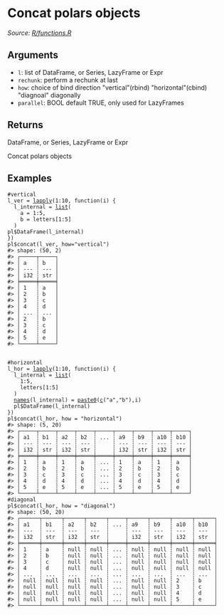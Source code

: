 # Concat polars objects

*Source: [R/functions.R](https://github.com/pola-rs/r-polars/tree/main/R/functions.R)*

## Arguments

- `l`: list of DataFrame, or Series, LazyFrame or Expr
- `rechunk`: perform a rechunk at last
- `how`: choice of bind direction "vertical"(rbind) "horizontal"(cbind) "diagnoal" diagonally
- `parallel`: BOOL default TRUE, only used for LazyFrames

## Returns

DataFrame, or Series, LazyFrame or Expr

Concat polars objects

## Examples

<pre class='r-example'><code><span class='r-in'><span><span class='co'>#vertical</span></span></span>
<span class='r-in'><span><span class='va'>l_ver</span> <span class='op'>=</span> <span class='fu'><a href='https://rdrr.io/r/base/lapply.html'>lapply</a></span><span class='op'>(</span><span class='fl'>1</span><span class='op'>:</span><span class='fl'>10</span>, <span class='kw'>function</span><span class='op'>(</span><span class='va'>i</span><span class='op'>)</span> <span class='op'>{</span></span></span>
<span class='r-in'><span>  <span class='va'>l_internal</span> <span class='op'>=</span> <span class='fu'><a href='https://rdrr.io/r/base/list.html'>list</a></span><span class='op'>(</span></span></span>
<span class='r-in'><span>    a <span class='op'>=</span> <span class='fl'>1</span><span class='op'>:</span><span class='fl'>5</span>,</span></span>
<span class='r-in'><span>    b <span class='op'>=</span> <span class='va'>letters</span><span class='op'>[</span><span class='fl'>1</span><span class='op'>:</span><span class='fl'>5</span><span class='op'>]</span></span></span>
<span class='r-in'><span>  <span class='op'>)</span></span></span>
<span class='r-in'><span><span class='va'>pl</span><span class='op'>$</span><span class='fu'>DataFrame</span><span class='op'>(</span><span class='va'>l_internal</span><span class='op'>)</span></span></span>
<span class='r-in'><span><span class='op'>}</span><span class='op'>)</span></span></span>
<span class='r-in'><span><span class='va'>pl</span><span class='op'>$</span><span class='fu'>concat</span><span class='op'>(</span><span class='va'>l_ver</span>, how<span class='op'>=</span><span class='st'>"vertical"</span><span class='op'>)</span></span></span>
<span class='r-out co'><span class='r-pr'>#&gt;</span> shape: (50, 2)</span>
<span class='r-out co'><span class='r-pr'>#&gt;</span> ┌─────┬─────┐</span>
<span class='r-out co'><span class='r-pr'>#&gt;</span> │ a   ┆ b   │</span>
<span class='r-out co'><span class='r-pr'>#&gt;</span> │ --- ┆ --- │</span>
<span class='r-out co'><span class='r-pr'>#&gt;</span> │ i32 ┆ str │</span>
<span class='r-out co'><span class='r-pr'>#&gt;</span> ╞═════╪═════╡</span>
<span class='r-out co'><span class='r-pr'>#&gt;</span> │ 1   ┆ a   │</span>
<span class='r-out co'><span class='r-pr'>#&gt;</span> │ 2   ┆ b   │</span>
<span class='r-out co'><span class='r-pr'>#&gt;</span> │ 3   ┆ c   │</span>
<span class='r-out co'><span class='r-pr'>#&gt;</span> │ 4   ┆ d   │</span>
<span class='r-out co'><span class='r-pr'>#&gt;</span> │ ... ┆ ... │</span>
<span class='r-out co'><span class='r-pr'>#&gt;</span> │ 2   ┆ b   │</span>
<span class='r-out co'><span class='r-pr'>#&gt;</span> │ 3   ┆ c   │</span>
<span class='r-out co'><span class='r-pr'>#&gt;</span> │ 4   ┆ d   │</span>
<span class='r-out co'><span class='r-pr'>#&gt;</span> │ 5   ┆ e   │</span>
<span class='r-out co'><span class='r-pr'>#&gt;</span> └─────┴─────┘</span>
<span class='r-in'><span></span></span>
<span class='r-in'><span></span></span>
<span class='r-in'><span><span class='co'>#horizontal</span></span></span>
<span class='r-in'><span><span class='va'>l_hor</span> <span class='op'>=</span> <span class='fu'><a href='https://rdrr.io/r/base/lapply.html'>lapply</a></span><span class='op'>(</span><span class='fl'>1</span><span class='op'>:</span><span class='fl'>10</span>, <span class='kw'>function</span><span class='op'>(</span><span class='va'>i</span><span class='op'>)</span> <span class='op'>{</span></span></span>
<span class='r-in'><span>  <span class='va'>l_internal</span> <span class='op'>=</span> <span class='fu'><a href='https://rdrr.io/r/base/list.html'>list</a></span><span class='op'>(</span></span></span>
<span class='r-in'><span>    <span class='fl'>1</span><span class='op'>:</span><span class='fl'>5</span>,</span></span>
<span class='r-in'><span>    <span class='va'>letters</span><span class='op'>[</span><span class='fl'>1</span><span class='op'>:</span><span class='fl'>5</span><span class='op'>]</span></span></span>
<span class='r-in'><span>  <span class='op'>)</span></span></span>
<span class='r-in'><span>  <span class='fu'><a href='https://rdrr.io/r/base/names.html'>names</a></span><span class='op'>(</span><span class='va'>l_internal</span><span class='op'>)</span> <span class='op'>=</span> <span class='fu'><a href='https://rdrr.io/r/base/paste.html'>paste0</a></span><span class='op'>(</span><span class='fu'><a href='https://rdrr.io/r/base/c.html'>c</a></span><span class='op'>(</span><span class='st'>"a"</span>,<span class='st'>"b"</span><span class='op'>)</span>,<span class='va'>i</span><span class='op'>)</span></span></span>
<span class='r-in'><span>  <span class='va'>pl</span><span class='op'>$</span><span class='fu'>DataFrame</span><span class='op'>(</span><span class='va'>l_internal</span><span class='op'>)</span></span></span>
<span class='r-in'><span><span class='op'>}</span><span class='op'>)</span></span></span>
<span class='r-in'><span><span class='va'>pl</span><span class='op'>$</span><span class='fu'>concat</span><span class='op'>(</span><span class='va'>l_hor</span>, how <span class='op'>=</span> <span class='st'>"horizontal"</span><span class='op'>)</span></span></span>
<span class='r-out co'><span class='r-pr'>#&gt;</span> shape: (5, 20)</span>
<span class='r-out co'><span class='r-pr'>#&gt;</span> ┌─────┬─────┬─────┬─────┬─────┬─────┬─────┬─────┬─────┐</span>
<span class='r-out co'><span class='r-pr'>#&gt;</span> │ a1  ┆ b1  ┆ a2  ┆ b2  ┆ ... ┆ a9  ┆ b9  ┆ a10 ┆ b10 │</span>
<span class='r-out co'><span class='r-pr'>#&gt;</span> │ --- ┆ --- ┆ --- ┆ --- ┆     ┆ --- ┆ --- ┆ --- ┆ --- │</span>
<span class='r-out co'><span class='r-pr'>#&gt;</span> │ i32 ┆ str ┆ i32 ┆ str ┆     ┆ i32 ┆ str ┆ i32 ┆ str │</span>
<span class='r-out co'><span class='r-pr'>#&gt;</span> ╞═════╪═════╪═════╪═════╪═════╪═════╪═════╪═════╪═════╡</span>
<span class='r-out co'><span class='r-pr'>#&gt;</span> │ 1   ┆ a   ┆ 1   ┆ a   ┆ ... ┆ 1   ┆ a   ┆ 1   ┆ a   │</span>
<span class='r-out co'><span class='r-pr'>#&gt;</span> │ 2   ┆ b   ┆ 2   ┆ b   ┆ ... ┆ 2   ┆ b   ┆ 2   ┆ b   │</span>
<span class='r-out co'><span class='r-pr'>#&gt;</span> │ 3   ┆ c   ┆ 3   ┆ c   ┆ ... ┆ 3   ┆ c   ┆ 3   ┆ c   │</span>
<span class='r-out co'><span class='r-pr'>#&gt;</span> │ 4   ┆ d   ┆ 4   ┆ d   ┆ ... ┆ 4   ┆ d   ┆ 4   ┆ d   │</span>
<span class='r-out co'><span class='r-pr'>#&gt;</span> │ 5   ┆ e   ┆ 5   ┆ e   ┆ ... ┆ 5   ┆ e   ┆ 5   ┆ e   │</span>
<span class='r-out co'><span class='r-pr'>#&gt;</span> └─────┴─────┴─────┴─────┴─────┴─────┴─────┴─────┴─────┘</span>
<span class='r-in'><span><span class='co'>#diagonal</span></span></span>
<span class='r-in'><span><span class='va'>pl</span><span class='op'>$</span><span class='fu'>concat</span><span class='op'>(</span><span class='va'>l_hor</span>, how <span class='op'>=</span> <span class='st'>"diagonal"</span><span class='op'>)</span></span></span>
<span class='r-out co'><span class='r-pr'>#&gt;</span> shape: (50, 20)</span>
<span class='r-out co'><span class='r-pr'>#&gt;</span> ┌──────┬──────┬──────┬──────┬─────┬──────┬──────┬──────┬──────┐</span>
<span class='r-out co'><span class='r-pr'>#&gt;</span> │ a1   ┆ b1   ┆ a2   ┆ b2   ┆ ... ┆ a9   ┆ b9   ┆ a10  ┆ b10  │</span>
<span class='r-out co'><span class='r-pr'>#&gt;</span> │ ---  ┆ ---  ┆ ---  ┆ ---  ┆     ┆ ---  ┆ ---  ┆ ---  ┆ ---  │</span>
<span class='r-out co'><span class='r-pr'>#&gt;</span> │ i32  ┆ str  ┆ i32  ┆ str  ┆     ┆ i32  ┆ str  ┆ i32  ┆ str  │</span>
<span class='r-out co'><span class='r-pr'>#&gt;</span> ╞══════╪══════╪══════╪══════╪═════╪══════╪══════╪══════╪══════╡</span>
<span class='r-out co'><span class='r-pr'>#&gt;</span> │ 1    ┆ a    ┆ null ┆ null ┆ ... ┆ null ┆ null ┆ null ┆ null │</span>
<span class='r-out co'><span class='r-pr'>#&gt;</span> │ 2    ┆ b    ┆ null ┆ null ┆ ... ┆ null ┆ null ┆ null ┆ null │</span>
<span class='r-out co'><span class='r-pr'>#&gt;</span> │ 3    ┆ c    ┆ null ┆ null ┆ ... ┆ null ┆ null ┆ null ┆ null │</span>
<span class='r-out co'><span class='r-pr'>#&gt;</span> │ 4    ┆ d    ┆ null ┆ null ┆ ... ┆ null ┆ null ┆ null ┆ null │</span>
<span class='r-out co'><span class='r-pr'>#&gt;</span> │ ...  ┆ ...  ┆ ...  ┆ ...  ┆ ... ┆ ...  ┆ ...  ┆ ...  ┆ ...  │</span>
<span class='r-out co'><span class='r-pr'>#&gt;</span> │ null ┆ null ┆ null ┆ null ┆ ... ┆ null ┆ null ┆ 2    ┆ b    │</span>
<span class='r-out co'><span class='r-pr'>#&gt;</span> │ null ┆ null ┆ null ┆ null ┆ ... ┆ null ┆ null ┆ 3    ┆ c    │</span>
<span class='r-out co'><span class='r-pr'>#&gt;</span> │ null ┆ null ┆ null ┆ null ┆ ... ┆ null ┆ null ┆ 4    ┆ d    │</span>
<span class='r-out co'><span class='r-pr'>#&gt;</span> │ null ┆ null ┆ null ┆ null ┆ ... ┆ null ┆ null ┆ 5    ┆ e    │</span>
<span class='r-out co'><span class='r-pr'>#&gt;</span> └──────┴──────┴──────┴──────┴─────┴──────┴──────┴──────┴──────┘</span>
 </code></pre>
